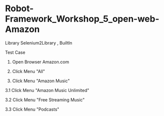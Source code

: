# Robot-Framework_Workshop_5_open-web-Amazon

Library    Selenium2Library , BuiltIn

Test Case

1. Open Browser Amazon.com 

2. Click Menu "All"

3. Click Menu "Amazon Music"
  
  3.1 Click Menu "Amazon Music Unlimited"
  
  3.2 Click Menu "Free Streaming Music"
  
  3.3 Click Menu "Podcasts"
